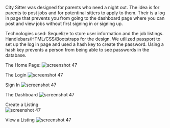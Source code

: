 City Sitter was designed for parents who need a night out. The idea is for parents to post jobs and for potentinal sitters to apply to them. Their is a log in page that prevents you from going to the dashboard page where you can post and view jobs without first signing in or signing up. 

Technologies used: 
  Sequelize to store user information and the job listings. 
  Handlebars/HTML/CSS/Bootstraps for the design. 
  We utliized passport to set up the log in page and used a hash key to create the password. Using a hash key prevents a person from being   able to see passwords in the database. 
  
 The Home Page:
  ![screenshot 47](https://github.com/Project2-Team4/Project2/blob/master/public/assets/images/75.png)
  
  The Login 
 ![screenshot 47](https://github.com/tjleis25/burger/blob/master/public/assets/img/104.png)
  
  Sign In
 ![screenshot 47](https://github.com/tjleis25/burger/blob/master/public/assets/img/103.png)
  
  The Dashboard
![screenshot 47](https://github.com/tjleis25/burger/blob/master/public/assets/img/burger101.png)
  
  Create a Listing  
 ![screenshot 47](https://github.com/tjleis25/burger/blob/master/public/assets/img/burger102.png)
  
  View a Listing
  ![screenshot 47](https://github.com/tjleis25/burger/blob/master/public/assets/img/burger100.png)
